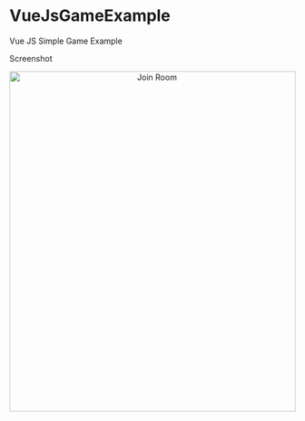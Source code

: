 # VueJsGameExample
Vue JS Simple Game Example

Screenshot

<p align="center">
<img width="100%" height="600px" title="Join Room" src="https://imagizer.imageshack.com/img924/5724/stbQmT.png">
</p>

